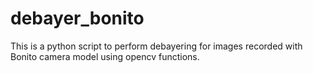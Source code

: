 # debayer_bonito

This is a python script to perform debayering for images recorded with Bonito camera model using opencv functions. 
